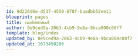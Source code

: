 ```yaml
---
id: 9d226d6e-d537-4550-878f-baadbb52ee11
blueprint: pages
title: വാർത്തകൾ
author: 0e9ced9a-2063-4cb9-9e8a-9bca000c08f7
template: blog/index
updated_by: 0e9ced9a-2063-4cb9-9e8a-9bca000c08f7
updated_at: 1673450286
---
```

